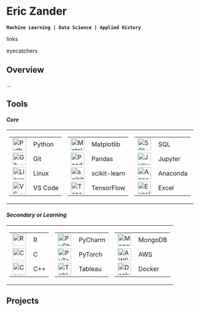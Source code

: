 # Eric Zander

**`Machine Learning | Data Science | Applied History`**

links

eyecatchers

## Overview

...

## Tools

#### *Core*

<table>
    <tr><td>
        <table>
            <tr>
                <td><img align="left" alt="Python" width="35px" height="32px" src="https://cdn.jsdelivr.net/gh/devicons/devicon/icons/python/python-original.svg" /></td>
                <td>Python</td>
            </tr><tr>
                <td><img align="left" alt="Git" width="35px" height="32px" src="https://cdn.jsdelivr.net/gh/devicons/devicon/icons/git/git-original.svg" /></td>
                <td>Git</td>
            </tr><tr>
                <td><img align="left" alt="Linux" width="35px" height="32px" src="https://cdn.jsdelivr.net/gh/devicons/devicon/icons/linux/linux-original.svg" /></td>
                <td>Linux</td>
            </tr><tr>
                <td><img align="left" alt="VS Code" width="35px" height="32px" src="https://cdn.jsdelivr.net/gh/devicons/devicon/icons/vscode/vscode-original.svg" /></td>
                <td>VS Code</td>
            </tr>
        </table>
    </td><td>
        <table>
            <tr>
                <td><img align="left" alt="Matplotlib" width="35px" height="32px" src="https://upload.wikimedia.org/wikipedia/commons/8/84/Matplotlib_icon.svg" /></td>
                <td>Matplotlib</td>
            </tr><tr>
                <td><img align="left" alt="Pandas" width="35px" height="32px" src="https://cdn.jsdelivr.net/gh/devicons/devicon/icons/pandas/pandas-original.svg" /></td>
                <td>Pandas</td>
            </tr><tr>
                <td><img align="left" alt="scikit-learn" width="35px" height="32px" src="https://upload.wikimedia.org/wikipedia/commons/0/05/Scikit_learn_logo_small.svg" /></td>
                <td>scikit-learn</td>
            </tr><tr>
                <td><img align="left" alt="TensorFlow" width="35px" height="32px" src="https://cdn.jsdelivr.net/gh/devicons/devicon/icons/tensorflow/tensorflow-original.svg" /></td>
                <td>TensorFlow</td>
            </tr>
        </table>
    </td><td>
        <table>
            <tr>
                <td><img align="left" alt="SQL" width="35px" height="32px" src="https://upload.wikimedia.org/wikipedia/commons/1/18/Database.svg" /></td>
                <td>SQL</td>
            </tr><tr>
                <td><img align="left" alt="Jupyter" width="35px" height="32px" src="https://cdn.jsdelivr.net/gh/devicons/devicon/icons/jupyter/jupyter-original.svg" /></td>
                <td>Jupyter</td>
            </tr><tr>
                <td><img align="left" alt="Anaconda" width="35px" height="32px" src="https://cdn.jsdelivr.net/gh/devicons/devicon/icons/anaconda/anaconda-original.svg" /></td>
                <td>Anaconda</td>
            </tr><tr>
                <td><img align="left" alt="Excel" width="35px" height="32px" src="https://upload.wikimedia.org/wikipedia/commons/3/34/Microsoft_Office_Excel_%282019%E2%80%93present%29.svg" /></td>
                <td>Excel</td>
            </tr>
        </table>
    </td></tr>
</table>

#### *Secondary or Learning*

<table>
    <tr><td>
        <table>
            <tr>
                <td><img align="left" alt="R" width="35px" height="32px" src="https://cdn.jsdelivr.net/gh/devicons/devicon/icons/r/r-original.svg" /></td>
                <td>R</td>
            </tr><tr>
                <td><img align="left" alt="C" width="35px" height="32px" src="https://cdn.jsdelivr.net/gh/devicons/devicon/icons/c/c-original.svg" /></td>
                <td>C</td>
            </tr><tr>
                <td><img align="left" alt="C++" width="35px" height="32px" src="https://cdn.jsdelivr.net/gh/devicons/devicon/icons/cplusplus/cplusplus-original.svg" /></td>
                <td>C++</td>
            </tr>
        </table>
    </td><td>
        <table>
            <tr>
                <td><img align="left" alt="PyCharm" width="35px" height="32px" src="https://upload.wikimedia.org/wikipedia/commons/1/1d/PyCharm_Icon.svg" /></td>
                <td>PyCharm</td>
            </tr><tr>
                <td><img align="left" alt="PyTorch" width="35px" height="32px" src="https://cdn.jsdelivr.net/gh/devicons/devicon/icons/pytorch/pytorch-original.svg" /></td>
                <td>PyTorch</td>
            </tr><tr>
                <td><img align="left" alt="Tableau" width="35px" height="32px" src="https://www.svgrepo.com/show/354428/tableau-icon.svg" /></td>
                <td>Tableau</td>
            </tr>
        </table>
    </td><td>
        <table>
            <tr>
                <td><img align="left" alt="MongoDB" width="35px" height="32px" src="https://cdn.jsdelivr.net/gh/devicons/devicon/icons/mongodb/mongodb-original.svg" /></td>
                <td>MongoDB</td>
            </tr><tr>
                <td><img align="left" alt="AWS" width="35px" height="32px" src="https://cdn.jsdelivr.net/gh/devicons/devicon/icons/amazonwebservices/amazonwebservices-original.svg" /></td>
                <td>AWS</td>
            </tr><tr>
                <td><img align="left" alt="Docker" width="35px" height="32px" src="https://cdn.jsdelivr.net/gh/devicons/devicon/icons/docker/docker-original.svg" /></td>
                <td>Docker</td>
            </tr>
        </table>
    </td></tr>
</table>


## Projects

